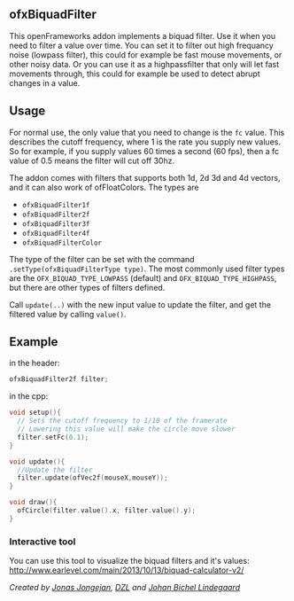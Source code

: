 ## ofxBiquadFilter

This openFrameworks addon implements a biquad filter. Use it when you need to filter a value over time. You can set it to filter out high frequancy noise (lowpass filter), this could for example be fast mouse movements, or other noisy data. Or you can use it as a highpassfilter that only will let fast movements through, this could for example be used to detect abrupt changes in a value. 

## Usage
For normal use, the only value that you need to change is the `fc` value. This describes the cutoff frequency, where 1 is the rate you supply new values. So for example, if you supply values 60 times a second (60 fps), then a fc value of 0.5 means the filter will cut off 30hz. 

The addon comes with filters that supports both 1d, 2d 3d and 4d vectors, and it can also work of ofFloatColors. The types are 

- `ofxBiquadFilter1f`
- `ofxBiquadFilter2f`
- `ofxBiquadFilter3f`
- `ofxBiquadFilter4f`
- `ofxBiquadFilterColor`
 
The type of the filter can be set with the command `.setType(ofxBiquadFilterType type)`. The most commonly used filter types are the `OFX_BIQUAD_TYPE_LOWPASS` (default) and `OFX_BIQUAD_TYPE_HIGHPASS`, but there are other types of filters defined. 

Call `update(..)` with the new input value to update the filter, and get the filtered value by calling `value()`.

## Example

in the header:
``` cpp
ofxBiquadFilter2f filter;
```

in the cpp:
``` cpp
void setup(){
  // Sets the cutoff frequency to 1/10 of the framerate
  // Lowering this value will make the circle move slower
  filter.setFc(0.1);  
}

void update(){
  //Update the filter
  filter.update(ofVec2f(mouseX,mouseY));
}

void draw(){
  ofCircle(filter.value().x, filter.value().y);
}

```

### Interactive tool
You can use this tool to visualize the biquad filters and it's values: http://www.earlevel.com/main/2013/10/13/biquad-calculator-v2/


*Created by  [Jonas Jongejan](http://halfdanj.dk), [DZL](http://dzlsevilgeniuslair.blogspot.com/) and [Johan Bichel Lindegaard](https://johan.cc)*
